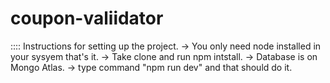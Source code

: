 # coupon-valiidator

:::: Instructions for setting up the project.
-> You only need node installed in your sysyem that's it. 
-> Take clone and run npm intstall. 
-> Database is on Mongo Atlas.
-> type command "npm run dev" and that should do it.
